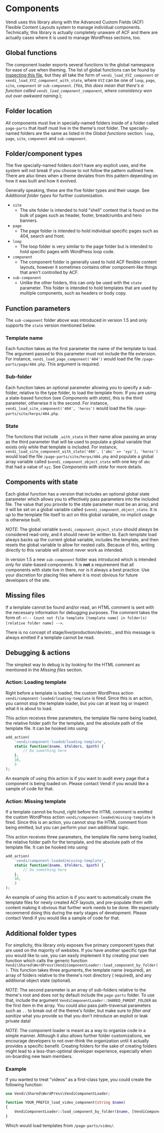 # Components

Vendi uses this library along with the Advanced Custom Fields (ACF) Flexible Content Layouts system to manage individual
components. Technically, this library is actually completely unaware of ACF and there are actually cases where it is
used to manage WordPress sections, too.

## Global functions

The component loader exports several functions to the global namespace for ease of use when theming. The list of global
functions can be found by
[inspecting this file](https://github.com/vendi-advertising/vendi-component-loader/blob/master/includes/Functions.php),
but they all take the form of `vendi_load_XYZ_component` or `vendi_load_XYZ_component_with_state`, where `XYZ` can be
one of `loop`, `page`, `site`, `component` or `sub-component`. (_Yes, this does mean that there's a function called
`vendi_load_component_component`, where consistency won out over awkward naming._);

## Folder location

All components must live in specially-named folders inside of a folder called `page-parts` that itself must live in the
theme's root folder. The specially-named folders are the same as listed in the *Global functions* section:
`loop`, `page`, `site`, `component` and `sub-component`.

## Folder/component types

The five specially-named folders don't have any explicit uses, and the system will not break if you choose to not follow
the pattern outlined here. There are also times when a theme deviates from this pattern depending on how it was built
and how it evolved.

Generally speaking, these are the five folder types and their usage. See *Additional folder types* for further
customization.

* `site`
    * The site folder is intended to hold "shell" content that is found on the bulk of pages such as header, footer,
      breadcrumbs and hero banners.
* `page`
    * The page folder is intended to hold individual specific pages such as 404, search and front.
* `loop`
    * The loop folder is very similar to the page folder but is intended to hold specific pages with WordPress loop
      code.
* `component`
    * The component folder is generally used to hold ACF flexible content layouts, however it sometimes contains other
      component-like things that aren't controlled by ACF.
* `sub-component`
    * Unlike the other folders, this can _only_ be used with the `state` parameter. This folder is intended to hold
      templates that are used by multiple components, such as headers or body copy.

## Function parameters

The `sub-component` folder above was introduced in version 1.5 and only supports the `state` version mentioned below.

### Template name

Each function takes as the first parameter the name of the template to load. The argument passed to this parameter must
not include the file extension. For instance, `vendi_load_page_component('404')` would load the file
`/page-parts/page/404.php`. This argument is required.

### Sub-folder

Each function takes an optional parameter allowing you to specify a sub-folder, relative to the type folder, to load the
template from. If you are using a state-based function (see *Components with state*), this is the third parameter,
otherwise it is the second. For instance, `vendi_load_site_component('404', 'heros')` would load the file
`/page-parts/site/herps/404.php`.

### State

The functions that include `_with_state` in their name allow passing an array as the third parameter that will be used
to populate a global variable that exists only while that template is included. For instance,
`vendi_load_site_component_with_state('404', ['abc' => 'xyz'], 'heros')` would load the file
`/page-parts/site/herps/404.php` and populate a global array variable called `$vendi_component_object_state` with one
key of `abc` that had a value of `xyz`. See *Components with state* for more details.

## Components with state

Each global function has a version that includes an optional global state parameter which allows you to effectively pass
parameters into the included file. The value that you provide to the state parameter must be an array, and it will be
set on a global variable called `$vendi_component_object_state`. It is up to the template file itself to act on this
global variable, no implicit usage is otherwise built.

*NOTE*: The global variable `$vendi_component_object_state` should always be considered read-only, and it should never
be written to. Each template load always backs up the current global variable, includes the template, and then resets
the global variable to allow for nested calls. Because of this, writing directly to this variable will almost never work
as intended.

In version 1.5 a new `sub-component` folder was introduced which is intended _only_ for state-based components. It is
**not** a requirement that all components with state live in there, nor is it always a best practice. Use your
discretion for placing files where it is most obvious for future developers of the site.

## Missing files

If a template cannot be found and/or read, an HTML comment is sent with the necessary information for debugging
purposes. The comment takes the form of:
`<!-- Count not file template [template name] in folder(s) [relative folder name] -->`.

There is no concept of stage/live/production/dev/etc., and this message is always emitted if a template cannot be read.

## Debugging & actions

The simplest way to debug is by looking for the HTML comment as mentioned in the *Missing files* section.

### Action: Loading template

Right before a template is loaded, the custom WordPress action `vendi/component-loaded/loading-template` is fired. Since
this is an action, you cannot stop the template loader, but you can at least log or inspect what it is about to load.

This action receives three parameters, the template file name being loaded, the relative folder path for the template,
and the absolute path of the template file. It can be hooked into using:

```php
add_action(
    'vendi/component-loaded/loading-template',
    static function($name, $folders, $path) {
        // Do something here
    },
    10,
    3
);
```

An example of using this action is if you want to audit every page that a component is being loaded on. Please contact
Vendi if you would like a sample of code for that.

### Action: Missing template

If a template cannot be found, right before the HTML comment is emitted the custom WordPress action
`vendi/component-loaded/missing-template` is fired. Since this is an action, you cannot stop the HTML comment from being
emitted, but you can perform your own additional logic.

This action receives three parameters, the template file name being loaded, the relative folder path for the template,
and the absolute path of the template file. It can be hooked into using:

```php
add_action(
    'vendi/component-loaded/missing-template',
    static function($name, $folders, $path) {
        // Do something here
    },
    10,
    3
);
```

An example of using this action is if you want to automatically create the template files for newly created ACF layouts,
and pre-populate them with content making it obvious that further work needs to be done. We especially recommend doing
this during the early stages of development. Please contact Vendi if you would like a sample of code for that.

## Additional folder types

For simplicity, this library only exposes five primary component types that are used on the majority of websites. If you
have another specific type that you would like to use, you can easily implement it by creating your own function which
calls the generic function `Vendi\Shared\WordPress\VendiComponentLoader::load_component_by_folder()`. This function
takes three arguments, the template name (required), an array of folders relative to the theme's root directory (
required), and any additional object state (optional).

*NOTE*: The second parameter is an array of sub-folders relative to the theme's root and does not by default include
the `page-parts` folder. To use that, include the argument `VendiComponentLoader::SHARED_PARENT_FOLDER` as the first
item in the array. You could also pass path-traversal parameters such as  `..` to break out of the theme's folder, but
make sure to *filter and sanitize* what you provide so that you don't introduce an exploit or leak private data!

*NOTE*: The component loader is meant as a way to organize code in a simple manner. Although it also allows further
folder customizations, we encourage developers to not over-think the organization until it actually provides a specific
benefit. Creating folders for the sake of creating folders might lead to a less-than-optimal developer experience,
especially when on-boarding new team members.

### Example

If you wanted to treat "videos" as a first-class type, you could create the following function:

```php
use Vendi\Shared\WordPress\VendiComponentLoader;

function YOUR_PREFIX_load_video_component(string $name)
{
    VendiComponentLoader::load_component_by_folder($name, [VendiComponentLoader::SHARED_PARENT_FOLDER, 'video']);
}
```

Which would load templates from `/page-parts/video/`.
